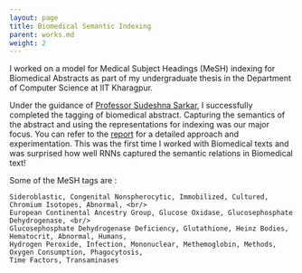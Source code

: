 ```yaml
---
layout: page
title: Biomedical Semantic Indexing
parent: works.md
weight: 2
---
```


I worked on a model for Medical Subject Headings (MeSH) indexing for Biomedical Abstracts as part of my undergraduate thesis in the Department of Computer Science at IIT Kharagpur. 

Under the guidance of [Professor Sudeshna Sarkar](http://cse.iitkgp.ac.in/~sudeshna/), I successfully completed the tagging of biomedical abstract. Capturing the semantics of the abstract and using the representations for indexing was our major focus. You can refer to the [report](https://sakshiagarwal.github.io/BTPReport.pdf) for a detailed approach and experimentation. This was the first time I worked with Biomedical texts and was surprised how well RNNs captured the semantic relations in Biomedical text!

Some of the MeSH tags are : 

```
Sideroblastic, Congenital Nonspherocytic, Immobilized, Cultured, Chromium Isotopes, Abnormal, <br/>
European Continental Ancestry Group, Glucose Oxidase, Glucosephosphate Dehydrogenase, <br/>
Glucosephosphate Dehydrogenase Deficiency, Glutathione, Heinz Bodies, Hematocrit, Abnormal, Humans, 
Hydrogen Peroxide, Infection, Mononuclear, Methemoglobin, Methods, Oxygen Consumption, Phagocytosis, 
Time Factors, Transaminases
```

